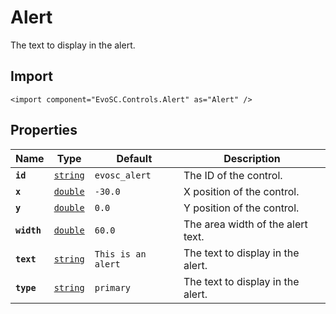 # Alert
The text to display in the alert.

## Import
```xml:no-line-numbers
<import component="EvoSC.Controls.Alert" as="Alert" />
```

## Properties
| Name | Type | Default | Description |
|------|------|---------|-------------|
| **`id`** | [`string`](#) | `evosc_alert` | The ID of the control. |
| **`x`** | [`double`](#) | `-30.0` | X position of the control. |
| **`y`** | [`double`](#) | `0.0` | Y position of the control. |
| **`width`** | [`double`](#) | `60.0` | The area width of the alert text. |
| **`text`** | [`string`](#) | `This is an alert` | The text to display in the alert. |
| **`type`** | [`string`](#) | `primary` | The text to display in the alert. |
